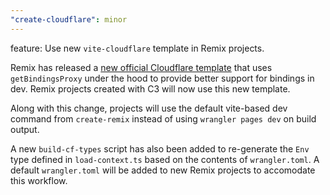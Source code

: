 ```yaml
---
"create-cloudflare": minor
---
```


feature: Use new `vite-cloudflare` template in Remix projects.

Remix has released a [new official Cloudflare template](https://remix.run/docs/en/main/future/vite#cloudflare-proxy) that uses `getBindingsProxy` under the hood to provide better support for bindings in dev. Remix projects created with C3 will now use this new template.

Along with this change, projects will use the default vite-based dev command from `create-remix` instead of using `wrangler pages dev` on build output.

A new `build-cf-types` script has also been added to re-generate the `Env` type defined in `load-context.ts` based on the contents of `wrangler.toml`. A default `wrangler.toml` will be added to new Remix projects to accomodate this workflow.
